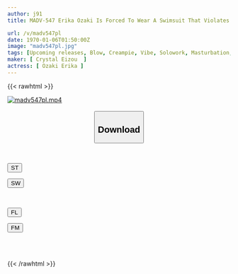 ```yaml
---
author: j91
title: MADV-547 Erika Ozaki Is Forced To Wear A Swimsuit That Violates School Rules By A Student Who Is Famous For Being The Most Beautiful In School... She Ends Up Having Creampie Sex With Erika Over And Over Again.

url: /v/madv547pl
date: 1970-01-06T01:50:00Z
image: "madv547pl.jpg"
tags: [Upcoming releases, Blow, Creampie, Vibe, Solowork, Masturbation, Uniform, School Girls, Cowgirl, Facials, Finger Fuck, Breasts, School Swimsuit, Butt, Swimsuit, Loose Socks, Shaved, School Uniform, Huge Butt, Back	]
maker: [ Crystal Eizou  ]
actress: [ Ozaki Erika ]
---
```



{{< rawhtml >}}

<div class="video" data-videoid="pending_link_2.html">
    <a href="javascript:;">
        <img src="/v/madv547pl/madv547pl.jpg" width="WIDTH" height="HEIGHT" alt="madv547pl.mp4" loading="lazy">
    </a>
</div>

<script type="text/javascript" src="https://j91.asia/asset/on-demand-pend.js"></script>

<br>
  <link rel="stylesheet" href="https://j91.asia/asset/bs5.css">
  
  <center>
  <button class="btn btn-primary" type="button" data-bs-toggle="collapse" data-bs-target=".multi-collapse" aria-expanded="false" aria-controls="multiCollapseExample1 multiCollapseExample2"><h2>Download</h2></button></center>
</p>
<div class="row">
  <div class="col">
    <div class="collapse multi-collapse" id="multiCollapseExample1">
      <div class="card card-body">
	      	      <br>
<div class="buttons">  
<p><a href="https://j91.asia/pending_link_2.html" target="_blank"><button class="btn-hover color-3"><i class="fa fa-download"></i> ST</button></a></p>
<p><a href="https://j91.asia/pending_link_2.html" target="_blank"><button class="btn-hover color-2"><i class="fa fa-download"></i> SW</button></a></p></div>
    </div>
  </div>
</div>
  <div class="col">
    <div class="collapse multi-collapse" id="multiCollapseExample2">
      <div class="card card-body">
	      <br>
<div class="buttons">
<p><a href="https://j91.asia/pending_link_2.html" target="_blank"><button class="btn-hover color-9"><i class="fa fa-download"></i> FL</button></a></p>
<p><a href="https://j91.asia/pending_link_2.html" target="_blank"><button class="btn-hover color-8"><i class="fa fa-download"></i> FM</button></a></p></div>
<br><br>
      </div>
    </div>
  </div>
</div>

{{< /rawhtml >}}